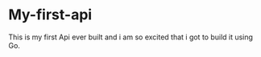 # My-first-api
This is my first Api ever built and i am so excited that i got to build it using Go.
